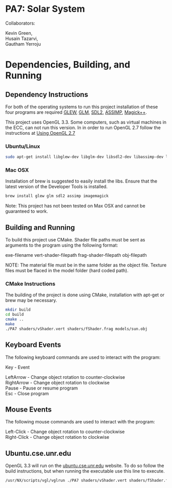 # PA7: Solar System
Collaborators:

Kevin Green,  
Husain Tazarvi,  
Gautham Yerroju


# Dependencies, Building, and Running

## Dependency Instructions
For both of the operating systems to run this project installation of these four programs are required [GLEW](http://glew.sourceforge.net/), [GLM](http://glm.g-truc.net/0.9.7/index.html), [SDL2](https://wiki.libsdl.org/Tutorials), [ASSIMP](http://www.assimp.org/lib_html/index.html), [Magick++](http://www.imagemagick.org/Magick++/).

This project uses OpenGL 3.3. Some computers, such as virtual machines in the ECC, can not run this version. In in order to run OpenGL 2.7 follow the instructions at [Using OpenGL 2.7](https://github.com/HPC-Vis/computer-graphics/wiki/Using-OpenGL-2.7)

### Ubuntu/Linux
```bash
sudo apt-get install libglew-dev libglm-dev libsdl2-dev libassimp-dev libmagick++-dev
```

### Mac OSX
Installation of brew is suggested to easily install the libs. Ensure that the latest version of the Developer Tools is installed.
```bash
brew install glew glm sdl2 assimp imagemagick
```
Note: This project has not been tested on Max OSX and cannot be guaranteed to work.

## Building and Running
To build this project use CMake. Shader file paths must be sent as arguments to the program using the following format:  

exe-filename vert-shader-filepath frag-shader-filepath obj-filepath

NOTE: The material file must be in the same folder as the object file. Texture files must be flaced in the model folder (hard coded path).  

### CMake Instructions
The building of the project is done using CMake, installation with apt-get or brew may be necessary.

```bash
mkdir build
cd build
cmake ..
make
./PA7 shaders/vShader.vert shaders/fShader.frag models/sun.obj
```

## Keyboard Events
The following keyboard commands are used to interact with the program:

Key          - Event  

LeftArrow    - Change object rotation to counter-clockwise  
RightArrow   - Change object rotation to clockwise  
Pause        - Pause or resume program  
Esc          - Close program  

## Mouse Events
The following mouse commands are used to interact with the program:

Left-Click    - Change object rotation to counter-clockwise  
Right-Click   - Change object rotation to clockwise  

## Ubuntu.cse.unr.edu
OpenGL 3.3 will run on the [ubuntu.cse.unr.edu](https://ubuntu.cse.unr.edu/) website. To do so follow the build instructions, but when running the executable use this line to execute.
```bash
/usr/NX/scripts/vgl/vglrun ./PA7 shaders/vShader.vert shaders/fShader.frag models/sun.obj
```
